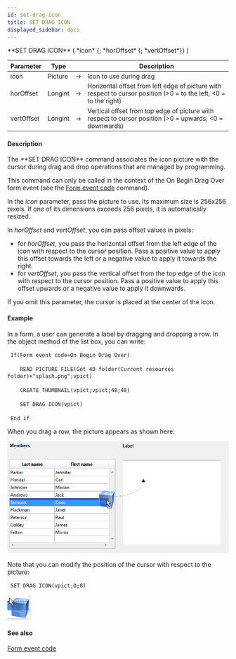 ```yaml
---
id: set-drag-icon
title: SET DRAG ICON
displayed_sidebar: docs
---
```


<!--REF #_command_.SET DRAG ICON.Syntax-->**SET DRAG ICON** ( *icon* {; *horOffset* {; *vertOffset*}} )<!-- END REF-->
<!--REF #_command_.SET DRAG ICON.Params-->
| Parameter | Type |  | Description |
| --- | --- | --- | --- |
| icon | Picture | -> | Icon to use during drag |
| horOffset | Longint | -> | Horizontal offset from left edge of picture with respect to cursor position (>0 = to the left, <0 = to the right) |
| vertOffset | Longint | -> | Vertical offset from top edge of picture with respect to cursor position (>0 = upwards, <0 = downwards) |

<!-- END REF-->

#### Description 

<!--REF #_command_.SET DRAG ICON.Summary-->The **SET DRAG ICON** command associates the icon picture with the cursor during drag and drop operations that are managed by programming.<!-- END REF-->

This command can only be called in the context of the On Begin Drag Over form event (see the [Form event code](form-event-code.md) command).

In the *icon* parameter, pass the picture to use. Its maximum size is 256x256 pixels. If one of its dimensions exceeds 256 pixels, it is automatically resized. 

In *horOffset* and *vertOffset*, you can pass offset values in pixels:

* for *horOffset*, you pass the horizontal offset from the left edge of the icon with respect to the cursor position. Pass a positive value to apply this offset towards the left or a negative value to apply it towards the right.
* for *vertOffset*, you pass the vertical offset from the top edge of the icon with respect to the cursor position. Pass a positive value to apply this offset upwards or a negative value to apply it downwards.

If you omit this parameter, the cursor is placed at the center of the icon.

#### Example 

In a form, a user can generate a label by dragging and dropping a row. In the object method of the list box, you can write:

```4d
 If(Form event code=On Begin Drag Over)

    READ PICTURE FILE(Get 4D folder(Current resources folder)+"splash.png";vpict)

    CREATE THUMBNAIL(vpict;vpict;48;48)

    SET DRAG ICON(vpict)

 End if
```

When you drag a row, the picture appears as shown here:

![](../assets/en/Commands/pict1204050.en.png)

Note that you can modify the position of the cursor with respect to the picture:

```4d
 SET DRAG ICON(vpict;0;0)
```

![](../assets/en/Commands/pict1204052.fr.png)

#### See also 
[Form event code](form-event-code.md)  